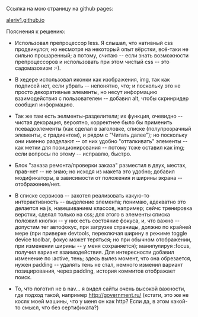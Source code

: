 Ссылка на мою страницу на github pages:

[aleriv1.github.io](https://aleriv1.github.io)

Пояснения к решению:

- Использовал препроцессор less. Я слышал, что нативный css продвинулся; но несмотря на некоторый опыт вёрстки, всё-таки не сильно прошаренный; а потому, считаю -- если знать возможности препроцессоров и использовать при этом чистый css -- это садомазохизм :-).

- В хедере использовал иконки как изображения, img, так как подписей нет, если убрать -- непонятно, что; и поскольку это не просто декоративные элементы, но несут информацию взаимодействия с пользователем -- добавил alt, чтобы скринридер сообщил информацию.

- Так же там есть эелменты-разделители; их функция, очевидно -- чистая декорация, вероятно, корректнее было бы применить псевадоэлементы (как сделал в заголовке, списке (полупрозрачный элементы, с градиентом), и рядом с "Читать далее"); но поскольку они именно разделают -- от них удобно "отталкивать" элементы -- как метки для позиционирования -- потому тоже оставил как img; если вопросы по этому -- исправлю, быстро.

- Блок "заказа ремонта/проверки заказа" разместил в двух, местах, прав-нет -- не знаю; но исходя из макета это удобно; добавил модификаторы, в зависимости от положения и ширины экрана -- отображение/нет.

- В списке сервисов -- захотел реализовать какую-то интерактивность -- выделение элемента; понимаю, адекватно это делается на js, навешиванием классов, например; сейчс тренировка верстки, сделал только на css; для этого в элементы списка положил кнопки -- у них есть состояние фокуса, и, что важно -- допустим тег автофокус, при загрузке страницы, должно по крайней мере (при приверке devtools, переключая ширину в режиме toggle device toolbar, фокус может теряться; но при обычном отображении, при изменении ширины -- у меня сохраняется); манипулируя :focus, получил вариант взаимодействия. Для интересности добавил изменение по :active, тень; здесь вылез момент, что она обрезается, нужен padding -- удалять тень не стал, немного изменил вариант позицирования, через padding, история коммитов отображает поиск.

- То, что логотип не в nav... я видел сайты очень высокой важности, где подход такой, например http://government.ru/ (кстати, это же не косяк моей машины, что у меня он как http? Если да, в этом какой-то смысл, что без сертификата?)
